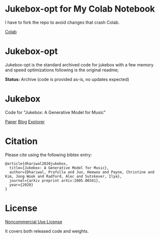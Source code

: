 # Jukebox-opt for My Colab Notebook
I have to fork the repo to avoid changes that crash Colab.

[Colab](https://colab.research.google.com/drive/1dnPfW_Ym-iZDYQMo5lLjF1JBh3t_pqF5) 

# Jukebox-opt
Jukebox-opt is the standard archived code for jukebox with a few memory and speed optimizations following is the original readme;

**Status:** Archive (code is provided as-is, no updates expected)

# Jukebox
Code for "Jukebox: A Generative Model for Music"

[Paper](https://arxiv.org/abs/2005.00341) 
[Blog](https://openai.com/blog/jukebox) 
[Explorer](http://jukebox.openai.com/) 


# Citation

Please cite using the following bibtex entry:

```
@article{dhariwal2020jukebox,
  title={Jukebox: A Generative Model for Music},
  author={Dhariwal, Prafulla and Jun, Heewoo and Payne, Christine and Kim, Jong Wook and Radford, Alec and Sutskever, Ilya},
  journal={arXiv preprint arXiv:2005.00341},
  year={2020}
}
```

# License 
[Noncommercial Use License](./LICENSE) 

It covers both released code and weights. 

